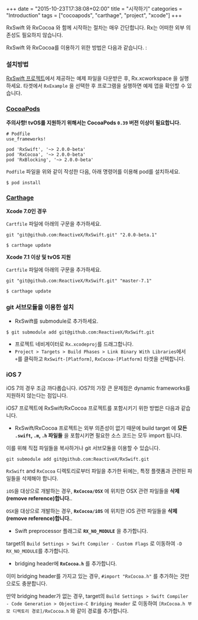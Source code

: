 +++
date = "2015-10-23T17:38:08+02:00"
title = "시작하기"
categories = "Introduction"
tags = ["cocoapods", "carthage", "project", "xcode"]
+++

RxSwift 와 RxCocoa 와 함께 시작하는 절차는 매우 간단합니다. Rx는 어떠한 외부 의존성도 필요하지 않습니다.

RxSwift 와 RxCocoa를 이용하기 위한 방법은 다음과 같습니다. :

### 설치방법

[RxSwift 프로젝트](https://github.com/ReactiveX/RxSwift)에서 제공하는 예제 파일을 다운받은 후, Rx.xcworkspace 을 실행하세요. 타겟에서 `RxExample` 을 선택한 후 프로그램을 실행하면 예제 앱을 확인할 수 있습니다.

### [CocoaPods](https://guides.cocoapods.org/using/using-cocoapods.html)

**주의사항! tvOS를 지원하기 위해서는 CocoaPods `0.39` 버전 이상이 필요합니다.**

```
# Podfile
use_frameworks!

pod 'RxSwift', '~> 2.0.0-beta'
pod 'RxCocoa', '~> 2.0.0-beta'
pod 'RxBlocking', '~> 2.0.0-beta'
```

`Podfile` 파일을 위와 같이 작성한 다음, 아래 명령어를 이용해 pod를 설치하세요.

```
$ pod install
```

### [Carthage](https://github.com/Carthage/Carthage)

**Xcode 7.0인 경우**

`Cartfile` 파일에 아래의 구문을 추가하세요.

```
git "git@github.com:ReactiveX/RxSwift.git" "2.0.0-beta.1"
```

```
$ carthage update
```

**Xcode 7.1 이상 및 tvOS 지원**

`Cartfile` 파일에 아래의 구문을 추가하세요.

```
git "git@github.com:ReactiveX/RxSwift.git" "master-7.1"
```

```
$ carthage update
```

### git 서브모듈을 이용한 설치

* RxSwift를 submodule로 추가하세요.

```
$ git submodule add git@github.com:ReactiveX/RxSwift.git
```

* 프로젝트 네비게이터로 `Rx.xcodeproj`를 드래그합니다.
* `Project > Targets > Build Phases > Link Binary With Libraries`에서 `+`를 클릭하고 `RxSwift-[Platform]`, `RxCocoa-[Platform]` 타겟을 선택합니다.

### iOS 7

iOS 7의 경우 조금 까다롭습니다. iOS7의 가장 큰 문제점은 dynamic frameworks를 지원하지 않는다는 점입니다.

iOS7 프로젝트에 RxSwift/RxCocoa 프로젝트를 포함시키기 위한 방법은 다음과 같습니다.

* RxSwift/RxCocoa 프로젝트는 외부 의존성이 없기 때문에 build target 에 **모든 `.swift`, `.m`, `.h` 파일들** 을 포함시키면 필요한 소스 코드는 모두 import 됩니다.

이를 위해 직접 파일들을 복사하거나 git 서브모듈을 이용할 수 있습니다.

`git submodule add git@github.com:ReactiveX/RxSwift.git`

`RxSwift` and `RxCocoa` 디렉토리로부터 파일을 추가한 뒤에는, 특정 플랫폼과 관련된 파일들을 삭제해야 합니다.

`iOS`을 대상으로 개발하는 경우, **`RxCocoa/OSX`** 에 위치한 OSX 관련 파일들을 **삭제(remove reference)합니다.**.

`OSX`을 대상으로 개발하는 경우, **`RxCocoa/iOS`** 에 위치한 iOS 관련 파일들을 **삭제(remove reference)합니다.**.

* Swift preprocessor 플래그로 **`RX_NO_MODULE`** 을 추가합니다.

target의 `Build Settings > Swift Compiler - Custom Flags` 로 이동하여 `-D RX_NO_MODULE`를 추가합니다.

* bridging header에 **`RxCocoa.h`** 를 추가합니다.

이미 bridging header를 가지고 있는 경우, `#import "RxCocoa.h"` 를 추가하는 것만으로도 충분합니다.

만약 bridging header가 없는 경우, target의 `Build Settings > Swift Compiler - Code Generation > Objective-C Bridging Header` 로 이동하여  `[RxCocoa.h 부모 디렉토리 경로]/RxCocoa.h` 와 같이 경로를 추가합니다.
